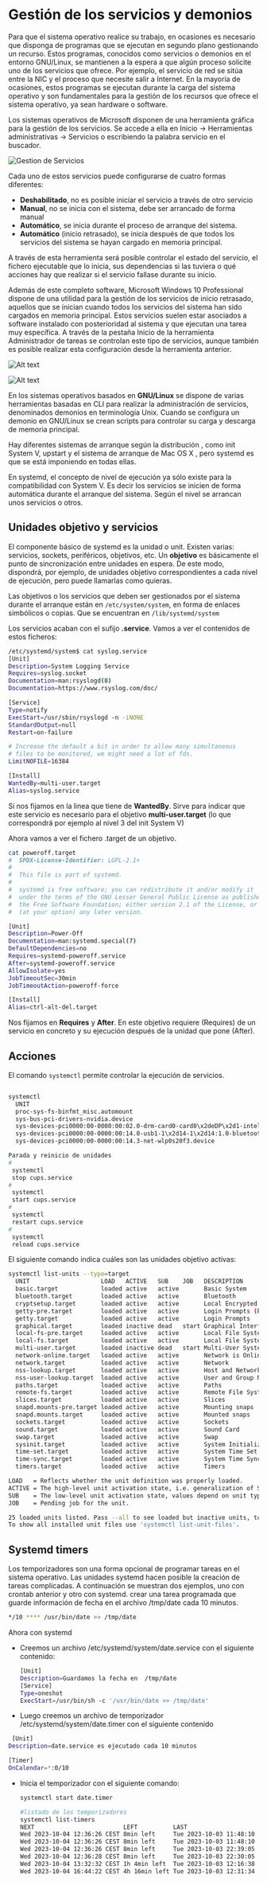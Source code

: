 # Gestión de los servicios y demonios

Para que el sistema operativo realice su trabajo, en ocasiones es necesario que disponga de programas que se ejecutan en segundo plano gestionando un recurso. Estos programas, conocidos como servicios o demonios en el entorno GNU/Linux, se mantienen a la espera a que algún proceso solicite uno de los servicios que ofrece. Por ejemplo, el servicio de red se sitúa entre la NIC y el proceso que necesite salir a Internet. En la mayoría de ocasiones, estos programas se ejecutan durante la carga del sistema operativo y son fundamentales para la gestión de los recursos que ofrece el sistema operativo, ya sean hardware o software.

Los sistemas operativos de Microsoft disponen de una herramienta gráfica para la gestión de los servicios. Se accede a ella en <span class="menu">Inicio </span> → <span class="menu">Herramientas administrativas</span> → <span class="menu">Servicios</span> o escribiendo la palabra servicio en el buscador.

![Gestion de Servicios](img/1000000000000C57000009D4D3FC1741DD6CB86E.jpg)

Cada uno de estos servicios puede configurarse de cuatro formas diferentes:

- **Deshabilitado**, no es posible iniciar el servicio a través de otro servicio
- **Manual**, no se inicia con el sistema, debe ser arrancado de forma manual
- **Automático**, se inicia durante el proceso de arranque del sistema.
- **Automático** (inicio retrasado), se inicia después de que todos los servicios del sistema se hayan cargado en memoria principal.

A través de esta herramienta será posible controlar el estado del servicio, el fichero ejecutable que lo inicia, sus dependencias si las tuviera o qué acciones hay que realizar si el servicio fallase durante su inicio.

Además de este completo software, Microsoft Windows 10 Professional dispone de una utilidad para la gestión de los servicios de inicio retrasado, aquellos que se inician cuando todos los servicios del sistema han sido cargados en memoria principal. Estos servicios suelen estar asociados a software instalado con posterioridad al sistema y que ejecutan una tarea muy específica. A través de la pestaña Inicio de la herramienta Administrador de tareas se controlan este tipo de servicios, aunque también es posible realizar esta configuración desde la herramienta anterior.

![Alt text](img/100000000000052400000624BF20C776F2C2F1C4.jpg)

![Alt text](img/10000000000008500000076CB16054195BFD3926.jpg)

En los sistemas operativos basados en **GNU/Linux** se dispone de varias herramientas basadas en CLI para realizar la administración de servicios, denominados demonios en terminología Unix. Cuando se configura un demonio en GNU/Linux se crean scripts para controlar su carga y descarga de memoria principal.

Hay diferentes sistemas de arranque según la distribución , como init System V,
upstart y el sistema de arranque de Mac OS X , pero systemd es que se está imponiendo en todas ellas.

En systemd, el concepto de nivel de ejecución ya sólo existe para la compatibilidad con System V. Es decir los servicios se inicien de forma automática durante el arranque del sistema. Según el nivel se arrancan unos servicios o otros.

## Unidades objetivo y servicios

El componente básico de systemd es la unidad o unit. Existen varias: servicios, sockets, periféricos, objetivos, etc. Un **objetivo** es básicamente el punto de sincronización entre unidades en espera. De este modo, dispondrá, por ejemplo, de unidades objetivo correspondientes a cada nivel de ejecución, pero puede llamarlas como quieras.

Las objetivos o los servicios que deben ser gestionados por el sistema durante el arranque están en `/etc/system/system`, en forma de enlaces simbólicos o copias. Que se encuentran en `/lib/systemd/system`

Los servicios acaban con el sufijo **.service**. Vamos a ver el contenidos de estos ficheros:

```bash title="contenido de ficheros.service"
/etc/systemd/system$ cat syslog.service
[Unit]
Description=System Logging Service
Requires=syslog.socket
Documentation=man:rsyslogd(8)
Documentation=https://www.rsyslog.com/doc/

[Service]
Type=notify
ExecStart=/usr/sbin/rsyslogd -n -iNONE
StandardOutput=null
Restart=on-failure

# Increase the default a bit in order to allow many simultaneous
# files to be monitored, we might need a lot of fds.
LimitNOFILE=16384

[Install]
WantedBy=multi-user.target
Alias=syslog.service


```

Si nos fijamos en la linea que tiene de **WantedBy**. Sirve para indicar que este servicio es necesario para el objetivo **multi-user.target** (lo que correspondrá por ejemplo al nivel 3 del init System V)

Ahora vamos a ver el fichero .target de un objetivo.

```bash title="Fichero .target"
cat poweroff.target
#  SPDX-License-Identifier: LGPL-2.1+
#
#  This file is part of systemd.
#
#  systemd is free software; you can redistribute it and/or modify it
#  under the terms of the GNU Lesser General Public License as published by
#  the Free Software Foundation; either version 2.1 of the License, or
#  (at your option) any later version.

[Unit]
Description=Power-Off
Documentation=man:systemd.special(7)
DefaultDependencies=no
Requires=systemd-poweroff.service
After=systemd-poweroff.service
AllowIsolate=yes
JobTimeoutSec=30min
JobTimeoutAction=poweroff-force

[Install]
Alias=ctrl-alt-del.target


```

Nos fijamos en **Requires** y **After**. En este objetivo requiere (Requires) de un servicio en concreto y su ejecución después de la unidad que pone (After).

## Acciones

El comando `systemctl` permite controlar la ejecución de servicios.

```bash title="Ejemplo, listado de unidades"

systemctl
  UNIT                                                                                      LOAD   ACTIVE     SUB       JOB   DESCRIPTION                    >
  proc-sys-fs-binfmt_misc.automount                                                         loaded active     running         Arbitrary Executable File Forma>
  sys-bus-pci-drivers-nvidia.device                                                         loaded active     plugged         /sys/bus/pci/drivers/nvidia    >
  sys-devices-pci0000:00-0000:00:02.0-drm-card0-card0\x2deDP\x2d1-intel_backlight.device    loaded active     plugged         /sys/devices/pci0000:00/0000:00>
  sys-devices-pci0000:00-0000:00:14.0-usb1-1\x2d14-1\x2d14:1.0-bluetooth-hci0.device        loaded active     plugged         /sys/devices/pci0000:00/0000:00>
  sys-devices-pci0000:00-0000:00:14.3-net-wlp0s20f3.device

```

```bash title="Ejemplo, acciones de systemctl  "
Parada y reinicio de unidades
#
 systemctl
 stop cups.service
#
 systemctl
 start cups.service
#
 systemctl
 restart cups.service
#
 systemctl
 reload cups.service


```

El siguiente comando indica cuáles son las unidades objetivo activas:

```bash title="Ejemplo, unidades target"
systemctl list-units --type=target
  UNIT                    LOAD   ACTIVE   SUB    JOB   DESCRIPTION
  basic.target            loaded active   active       Basic System
  bluetooth.target        loaded active   active       Bluetooth
  cryptsetup.target       loaded active   active       Local Encrypted Volumes
  getty-pre.target        loaded active   active       Login Prompts (Pre)
  getty.target            loaded active   active       Login Prompts
  graphical.target        loaded inactive dead   start Graphical Interface
  local-fs-pre.target     loaded active   active       Local File Systems (Pre)
  local-fs.target         loaded active   active       Local File Systems
  multi-user.target       loaded inactive dead   start Multi-User System
  network-online.target   loaded active   active       Network is Online
  network.target          loaded active   active       Network
  nss-lookup.target       loaded active   active       Host and Network Name Lookups
  nss-user-lookup.target  loaded active   active       User and Group Name Lookups
  paths.target            loaded active   active       Paths
  remote-fs.target        loaded active   active       Remote File Systems
  slices.target           loaded active   active       Slices
  snapd.mounts-pre.target loaded active   active       Mounting snaps
  snapd.mounts.target     loaded active   active       Mounted snaps
  sockets.target          loaded active   active       Sockets
  sound.target            loaded active   active       Sound Card
  swap.target             loaded active   active       Swap
  sysinit.target          loaded active   active       System Initialization
  time-set.target         loaded active   active       System Time Set
  time-sync.target        loaded active   active       System Time Synchronized
  timers.target           loaded active   active       Timers

LOAD   = Reflects whether the unit definition was properly loaded.
ACTIVE = The high-level unit activation state, i.e. generalization of SUB.
SUB    = The low-level unit activation state, values depend on unit type.
JOB    = Pending job for the unit.

25 loaded units listed. Pass --all to see loaded but inactive units, too.
To show all installed unit files use 'systemctl list-unit-files'.

```

## Systemd timers

Los temporizadores son una forma opcional de programar tareas en el sistema operativo.
Las unidades systemd hacen posible la creación de tareas complicadas.
A continuación se muestran dos ejemplos, uno con crontab anterior y otro con systemd.
crear una tarea programada que guarde información de fecha en el archivo /tmp/date cada 10 minutos.

```bash title="Ejemplo con crontab"
*/10 **** /usr/bin/date >> /tmp/date

```

Ahora con systemd

- Creemos un archivo /etc/systemd/system/date.service con el siguiente contenido:

  ```bash title="Contenido del servicio"
  [Unit]
  Description=Guardamos la fecha en  /tmp/date
  [Service]
  Type=oneshot
  ExecStart=/usr/bin/sh -c '/usr/bin/date >> /tmp/date'
  ```

- Luego creemos un archivo de temporizador /etc/systemd/system/date.timer con el siguiente contenido

```bash title="Contenido del temporizador"
 [Unit]
Description=date.service es ejecutado cada 10 minutos

[Timer]
OnCalendar=*:0/10
```

- Inicia el temporizador con el siguiente comando:

  ```bash title="Comando para iniciar el temporizador"
  systemctl start date.timer

  #listado de los temporizadores
  systemctl list-timers
  NEXT                         LEFT          LAST                         PASSED       UNIT                         ACTIVATES
  Wed 2023-10-04 12:36:26 CEST 8min left     Tue 2023-10-03 11:48:10 CEST 24h ago      logrotate.timer              logrotate.service
  Wed 2023-10-04 12:36:26 CEST 8min left     Tue 2023-10-03 11:48:10 CEST 24h ago      man-db.timer                 man-db.service
  Wed 2023-10-04 12:36:26 CEST 8min left     Tue 2023-10-03 22:39:05 CEST 13h ago      phpsessionclean.timer        phpsessionclean.service
  Wed 2023-10-04 12:36:28 CEST 8min left     Tue 2023-10-03 22:30:05 CEST 13h ago      anacron.timer                anacron.service
  Wed 2023-10-04 13:32:32 CEST 1h 4min left  Tue 2023-10-03 12:16:38 CEST 24h ago      apt-daily-upgrade.timer      apt-daily-upgrade.service
  Wed 2023-10-04 16:44:22 CEST 4h 16min left Tue 2023-10-03 12:31:34 CEST 23h ago      motd-news.timer              motd-news.service
  ```
